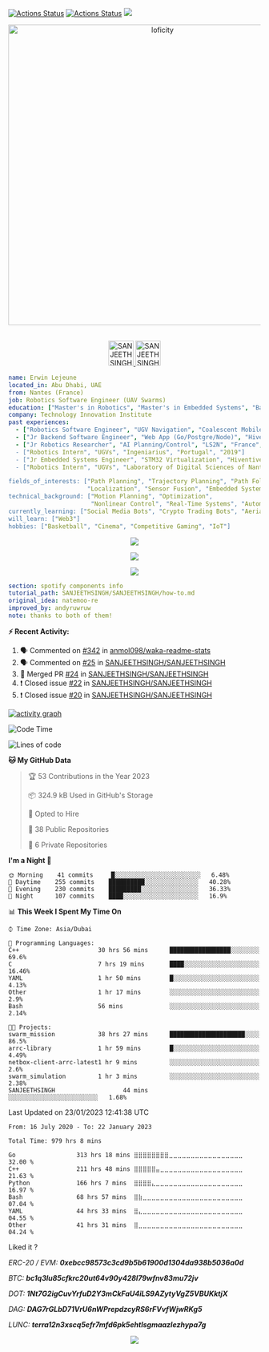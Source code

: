 [![Actions Status](https://github.com/SANJEETHSINGH/SANJEETHSINGH/workflows/wakatime-stats/badge.svg)](https://github.com/SANJEETHSINGH/SANJEETHSINGH/actions)
[![Actions Status](https://github.com/SANJEETHSINGH/SANJEETHSINGH/workflows/update-gh-activity/badge.svg)](https://github.com/SANJEETHSINGH/SANJEETHSINGH/actions)
![](https://visitor-badge.glitch.me/badge?page_id=SANJEETHSINGH.SANJEETHSINGH)

<p align="center">
<img alt="loficity" width="600px" src="https://github.com/HyunCafe/HyunCafe/raw/main/assests/loficity.gif"</img>
</p>

<p align="center">
<br/>
<a href="https://twitter.com/sanjeeth_singh?t=Hcqfu70UPTS2vjTdkepS3A&s=09">
  <img alt="SANJEETHSINGH | Twitter" width="50px" src="https://user-images.githubusercontent.com/43545812/144034996-602b144a-16e1-41cc-99e7-c6040b20dcaf.png"/>
</a>
<a href="https://www.linkedin.com/in/sanjeeth-singh-16a5441ba">
  <img alt="SANJEETHSINGH's LinkdeIN" width="50px" src="https://user-images.githubusercontent.com/43545812/144035037-0f415fc7-9f96-4517-a370-ccc6e78a714b.png" />
</a>
<br>
</p>

```yaml
name: Erwin Lejeune
located_in: Abu Dhabi, UAE
from: Nantes (France)
job: Robotics Software Engineer (UAV Swarms)
education: ["Master's in Robotics", "Master's in Embedded Systems", "Bachelor's in Electronics"]
company: Technology Innovation Institute
past experiences: 
  - ["Robotics Software Engineer", "UGV Navigation", "Coalescent Mobile Robotics", "Denmark", "2021-2022"]
  - ["Jr Backend Software Engineer", "Web App (Go/Postgre/Node)", "Hiventive", "Fully Remote", "2020-2021"]
  - ["Jr Robotics Researcher", "AI Planning/Control", "LS2N", "France", "2019-2021]
  - ["Robotics Intern", "UGVs", "Ingeniarius", "Portugal", "2019"]
  - ["Jr Embedded Systems Engineer", "STM32 Virtualization", "Hiventive", "France", "2019"]
  - ["Robotics Intern", "UGVs", "Laboratory of Digital Sciences of Nantes (LS2N)", "France", "2019"]

fields_of_interests: ["Path Planning", "Trajectory Planning", "Path Following", "Behaviour Planning", 
                      "Localization", "Sensor Fusion", "Embedded Systems"]
technical_background: ["Motion Planning", "Optimization", 
                       "Nonlinear Control", "Real-Time Systems", "Automated Planning"]
currently_learning: ["Social Media Bots", "Crypto Trading Bots", "Aerial Robotics"]
will_learn: ["Web3"]
hobbies: ["Basketball", "Cinema", "Competitive Gaming", "IoT"]
```

<p align="center">
  <img alig src="https://github-profile-trophy.vercel.app/?username=SANJEETHSINGH&column=6&rank=SSS,SS,S,AAA,AA,A,B,C" />
</p>

<p align="center">
  <a href="https://SANJEETHSINGH.vercel.app/api/now-playing">
    <img src="https://SANJEETHSINGH.vercel.app/api/now-playing">
  </a>
</p>

<p align="center">
  <img src="https://SANJEETHSINGH.vercel.app/api/top-played">
</p>
 
```yaml
section: spotify components info
tutorial_path: SANJEETHSINGH/SANJEETHSINGH/how-to.md
original_idea: natemoo-re
improved_by: andyruwruw
note: thanks to both of them!
```


**:zap: Recent Activity:**

<!--START_SECTION:activity-->
1. 🗣 Commented on [#342](https://github.com/anmol098/waka-readme-stats/issues/342) in [anmol098/waka-readme-stats](https://github.com/anmol098/waka-readme-stats)
2. 🗣 Commented on [#25](https://github.com/SANJEETHSINGH/SANJEETHSINGH/issues/25) in [SANJEETHSINGH/SANJEETHSINGH](https://github.com/SANJEETHSINGH/SANJEETHSINGH)
3. 🎉 Merged PR [#24](https://github.com/SANJEETHSINGH/SANJEETHSINGH/pull/24) in [SANJEETHSINGH/SANJEETHSINGH](https://github.com/SANJEETHSINGH/SANJEETHSINGH)
4. ❗️ Closed issue [#22](https://github.com/SANJEETHSINGH/SANJEETHSINGH/issues/22) in [SANJEETHSINGH/SANJEETHSINGH](https://github.com/SANJEETHSINGH/SANJEETHSINGH)
5. ❗️ Closed issue [#20](https://github.com/SANJEETHSINGH/SANJEETHSINGH/issues/20) in [SANJEETHSINGH/SANJEETHSINGH](https://github.com/SANJEETHSINGH/SANJEETHSINGH)
<!--END_SECTION:activity-->

[![activity graph](https://activity-graph.herokuapp.com/graph?username=SANJEETHSINGH&custom_title=Erwin's%20activity%20graph&theme=github-light&hide_border=true)](https://github.com/ashutosh00710/github-readme-activity-graph)

<!--START_SECTION:waka-->
![Code Time](http://img.shields.io/badge/Code%20Time-974%20hrs%2050%20mins-blue)

![Lines of code](https://img.shields.io/badge/From%20Hello%20World%20I%27ve%20Written-296%20Thousand%20lines%20of%20code-blue)

**🐱 My GitHub Data** 

> 🏆 53 Contributions in the Year 2023
 > 
> 📦 324.9 kB Used in GitHub's Storage 
 > 
> 💼 Opted to Hire
 > 
> 📜 38 Public Repositories 
 > 
> 🔑 6 Private Repositories  
 > 
**I'm a Night 🦉** 

```text
🌞 Morning    41 commits     █░░░░░░░░░░░░░░░░░░░░░░░░   6.48% 
🌆 Daytime    255 commits    ██████████░░░░░░░░░░░░░░░   40.28% 
🌃 Evening    230 commits    █████████░░░░░░░░░░░░░░░░   36.33% 
🌙 Night      107 commits    ████░░░░░░░░░░░░░░░░░░░░░   16.9%

```


📊 **This Week I Spent My Time On** 

```text
⌚︎ Time Zone: Asia/Dubai

💬 Programming Languages: 
C++                      30 hrs 56 mins      █████████████████░░░░░░░░   69.6% 
C                        7 hrs 19 mins       ████░░░░░░░░░░░░░░░░░░░░░   16.46% 
YAML                     1 hr 50 mins        █░░░░░░░░░░░░░░░░░░░░░░░░   4.13% 
Other                    1 hr 17 mins        ░░░░░░░░░░░░░░░░░░░░░░░░░   2.9% 
Bash                     56 mins             ░░░░░░░░░░░░░░░░░░░░░░░░░   2.14%

🐱‍💻 Projects: 
swarm_mission            38 hrs 27 mins      █████████████████████░░░░   86.5% 
arrc-library             1 hr 59 mins        █░░░░░░░░░░░░░░░░░░░░░░░░   4.49% 
netbox-client-arrc-latest1 hr 9 mins         ░░░░░░░░░░░░░░░░░░░░░░░░░   2.6% 
swarm_simulation         1 hr 3 mins         ░░░░░░░░░░░░░░░░░░░░░░░░░   2.38% 
SANJEETHSINGH                   44 mins             ░░░░░░░░░░░░░░░░░░░░░░░░░   1.68%

```


 Last Updated on 23/01/2023 12:41:38 UTC
<!--END_SECTION:waka-->

<!--START_SECTION:waka-simple-->

```text
From: 16 July 2020 - To: 22 January 2023

Total Time: 979 hrs 8 mins

Go                 313 hrs 18 mins ⣿⣿⣿⣿⣿⣿⣿⣿⣀⣀⣀⣀⣀⣀⣀⣀⣀⣀⣀⣀⣀⣀⣀⣀⣀   32.00 %
C++                211 hrs 48 mins ⣿⣿⣿⣿⣿⣤⣀⣀⣀⣀⣀⣀⣀⣀⣀⣀⣀⣀⣀⣀⣀⣀⣀⣀⣀   21.63 %
Python             166 hrs 7 mins  ⣿⣿⣿⣿⣄⣀⣀⣀⣀⣀⣀⣀⣀⣀⣀⣀⣀⣀⣀⣀⣀⣀⣀⣀⣀   16.97 %
Bash               68 hrs 57 mins  ⣿⣷⣀⣀⣀⣀⣀⣀⣀⣀⣀⣀⣀⣀⣀⣀⣀⣀⣀⣀⣀⣀⣀⣀⣀   07.04 %
YAML               44 hrs 33 mins  ⣿⣄⣀⣀⣀⣀⣀⣀⣀⣀⣀⣀⣀⣀⣀⣀⣀⣀⣀⣀⣀⣀⣀⣀⣀   04.55 %
Other              41 hrs 31 mins  ⣿⣀⣀⣀⣀⣀⣀⣀⣀⣀⣀⣀⣀⣀⣀⣀⣀⣀⣀⣀⣀⣀⣀⣀⣀   04.24 %
```

<!--END_SECTION:waka-simple-->

Liked it ?

*ERC-20 / EVM: **0xebcc98573c3cd9b5b61900d1304da938b5036a0d***

*BTC: **bc1q3lu85cfkrc20ut64v90y428l79wfnv83mu72jv***

*DOT: **1Nt7G2igCuvYrfuD2Y3mCkFaU4iLS9AZytyVgZ5VBUKktjX***

*DAG: **DAG7rGLbD71VrU6nWPrepdzcyRS6rFVvfWjwRKg5***

*LUNC: **terra12n3xscq5efr7mfd6pk5ehtlsgmaazlezhypa7g***

<p align="center">
  <img src="https://capsule-render.vercel.app/api?type=waving&color=gradient&height=60&section=footer"/>
</p>
